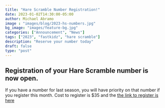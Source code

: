 ```yaml
---
title: "Hare Scramble Number Registration!"
date: 2023-01-02T14:30:00-05:00
author: Michael Abramo
image : "images/blog/2023-hs-numbers.jpg"
bg_image: "images/feature-bg.jpg"
categories: ["Announcement", "News"]
tags: ["2023", "fastkidz", "hare scramble"]
description: "Reserve your number today"
draft: false
type: "post"
---
```


## Registration of your Hare Scramble number is now open. 

If you have a number for last season, you will have priority on that number if you register this month. Cost to register is $35 and the [the link to register is here](https://www.moto-tally.com/ECEA/ECEA/SeriesRegistration.aspx)